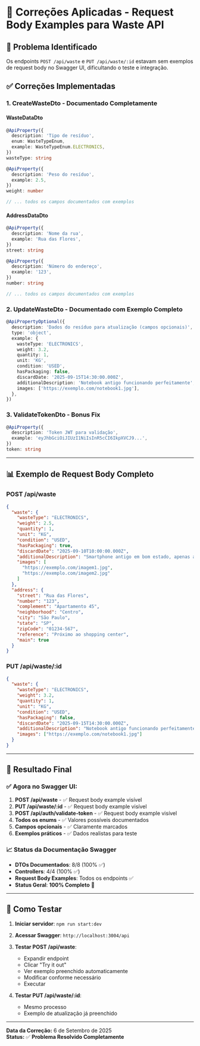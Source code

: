 # 📝 Correções Aplicadas - Request Body Examples para Waste API

## 🎯 **Problema Identificado**
Os endpoints `POST /api/waste` e `PUT /api/waste/:id` estavam sem exemplos de request body no Swagger UI, dificultando o teste e integração.

## ✅ **Correções Implementadas**

### 1. **CreateWasteDto - Documentado Completamente**

#### **WasteDataDto**
```typescript
@ApiProperty({
  description: 'Tipo de resíduo',
  enum: WasteTypeEnum,
  example: WasteTypeEnum.ELECTRONICS,
})
wasteType: string

@ApiProperty({
  description: 'Peso do resíduo',
  example: 2.5,
})
weight: number

// ... todos os campos documentados com exemplos
```

#### **AddressDataDto**
```typescript
@ApiProperty({
  description: 'Nome da rua',
  example: 'Rua das Flores',
})
street: string

@ApiProperty({
  description: 'Número do endereço',
  example: '123',
})
number: string

// ... todos os campos documentados com exemplos
```

### 2. **UpdateWasteDto - Documentado com Exemplo Completo**
```typescript
@ApiPropertyOptional({
  description: 'Dados do resíduo para atualização (campos opcionais)',
  type: 'object',
  example: {
    wasteType: 'ELECTRONICS',
    weight: 3.2,
    quantity: 1,
    unit: 'KG',
    condition: 'USED',
    hasPackaging: false,
    discardDate: '2025-09-15T14:30:00.000Z',
    additionalDescription: 'Notebook antigo funcionando perfeitamente',
    images: ['https://exemplo.com/notebook1.jpg'],
  },
})
```

### 3. **ValidateTokenDto - Bonus Fix**
```typescript
@ApiProperty({
  description: 'Token JWT para validação',
  example: 'eyJhbGciOiJIUzI1NiIsInR5cCI6IkpXVCJ9...',
})
token: string
```

---

## 📊 **Exemplo de Request Body Completo**

### **POST /api/waste**
```json
{
  "waste": {
    "wasteType": "ELECTRONICS",
    "weight": 2.5,
    "quantity": 1,
    "unit": "KG",
    "condition": "USED",
    "hasPackaging": true,
    "discardDate": "2025-09-10T10:00:00.000Z",
    "additionalDescription": "Smartphone antigo em bom estado, apenas a tela está trincada",
    "images": [
      "https://exemplo.com/imagem1.jpg",
      "https://exemplo.com/imagem2.jpg"
    ]
  },
  "address": {
    "street": "Rua das Flores",
    "number": "123",
    "complement": "Apartamento 45",
    "neighborhood": "Centro",
    "city": "São Paulo",
    "state": "SP",
    "zipCode": "01234-567",
    "reference": "Próximo ao shopping center",
    "main": true
  }
}
```

### **PUT /api/waste/:id**
```json
{
  "waste": {
    "wasteType": "ELECTRONICS",
    "weight": 3.2,
    "quantity": 1,
    "unit": "KG",
    "condition": "USED",
    "hasPackaging": false,
    "discardDate": "2025-09-15T14:30:00.000Z",
    "additionalDescription": "Notebook antigo funcionando perfeitamente",
    "images": ["https://exemplo.com/notebook1.jpg"]
  }
}
```

---

## 🎉 **Resultado Final**

### ✅ **Agora no Swagger UI:**
1. **POST /api/waste** - ✅ Request body example visível
2. **PUT /api/waste/:id** - ✅ Request body example visível  
3. **POST /api/auth/validate-token** - ✅ Request body example visível
4. **Todos os enums** - ✅ Valores possíveis documentados
5. **Campos opcionais** - ✅ Claramente marcados
6. **Exemplos práticos** - ✅ Dados realistas para teste

### 📈 **Status da Documentação Swagger**
- **DTOs Documentados**: 8/8 (100% ✅)
- **Controllers**: 4/4 (100% ✅)  
- **Request Body Examples**: Todos os endpoints ✅
- **Status Geral**: **100% Completo** 🎉

---

## 🚀 **Como Testar**

1. **Iniciar servidor**: `npm run start:dev`
2. **Acessar Swagger**: `http://localhost:3004/api`
3. **Testar POST /api/waste**:
   - Expandir endpoint
   - Clicar "Try it out"
   - Ver exemplo preenchido automaticamente
   - Modificar conforme necessário
   - Executar

4. **Testar PUT /api/waste/:id**:
   - Mesmo processo
   - Exemplo de atualização já preenchido

---

**Data da Correção:** 6 de Setembro de 2025  
**Status:** ✅ **Problema Resolvido Completamente**
